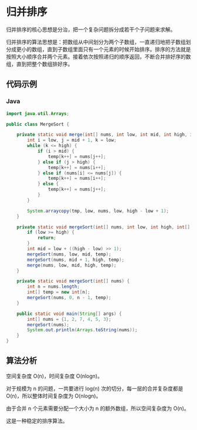 # 归并排序

归并排序的核心思想是分治，把一个复杂问题拆分成若干个子问题来求解。

归并排序的算法思想是：把数组从中间划分为两个子数组，一直递归地把子数组划分成更小的数组，直到子数组里面只有一个元素的时候开始排序。排序的方法就是按照大小顺序合并两个元素。接着依次按照递归的顺序返回，不断合并排好序的数组，直到把整个数组排好序。

## 代码示例

<!-- tabs:start -->

### **Java**

```java
import java.util.Arrays;

public class MergeSort {

    private static void merge(int[] nums, int low, int mid, int high, int[] temp) {
        int i = low, j = mid + 1, k = low;
        while (k <= high) {
            if (i > mid) {
                temp[k++] = nums[j++];
            } else if (j > high) {
                temp[k++] = nums[i++];
            } else if (nums[i] <= nums[j]) {
                temp[k++] = nums[i++];
            } else {
                temp[k++] = nums[j++];
            }
        }

        System.arraycopy(tmp, low, nums, low, high - low + 1);
    }

    private static void mergeSort(int[] nums, int low, int high, int[] temp) {
        if (low >= high) {
            return;
        }
        int mid = low + ((high - low) >> 1);
        mergeSort(nums, low, mid, temp);
        mergeSort(nums, mid + 1, high, temp);
        merge(nums, low, mid, high, temp);
    }

    private static void mergeSort(int[] nums) {
        int n = nums.length;
        int[] temp = new int[n];
        mergeSort(nums, 0, n - 1, temp);
    }

    public static void main(String[] args) {
        int[] nums = {1, 2, 7, 4, 5, 3};
        mergeSort(nums);
        System.out.println(Arrays.toString(nums));
    }
}
```

<!-- tabs:end -->

## 算法分析

空间复杂度 O(n)，时间复杂度 O(nlogn)。

对于规模为 n 的问题，一共要进行 log(n) 次的切分，每一层的合并复杂度都是 O(n)，所以整体时间复杂度为 O(nlogn)。

由于合并 n 个元素需要分配一个大小为 n 的额外数组，所以空间复杂度为 O(n)。

这是一种稳定的排序算法。
